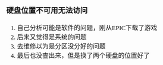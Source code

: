 <span  style="font-family: Simsun,serif; font-size: 17px; ">

### 硬盘位置不可用无法访问

1. 自己分析可能是软件的问题，刚从EPIC下载了游戏
2. 后来又觉得是系统的问题
3. 去维修以为是分区没分好的问题
4. 最后也没查出来，但是换了两个硬盘的位置好了

</span>